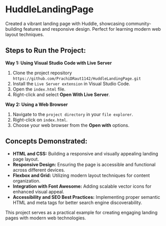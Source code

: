 # HuddleLandingPage
Created a vibrant landing page with Huddle, showcasing community-building features and responsive design. Perfect for learning modern web layout techniques.
## Steps to Run the Project:

**Way 1: Using Visual Studio Code with Live Server**
1. Clone the project repository `https://github.com/PrachiDRaut1142/HuddleLandingPage.git` 
2. Install the `Live Server extension` in Visual Studio Code.
3. Open the `index.html` file.
4. Right-click and select **Open With Live Server**.

**Way 2: Using a Web Browser**
1. Navigate to the `project directory` in your `file explorer`.
2. Right-click on `index.html`.
3. Choose your web browser from the **Open with** options.

## Concepts Demonstrated:

- **HTML and CSS:** Building a responsive and visually appealing landing page layout.
- **Responsive Design:** Ensuring the page is accessible and functional across different devices.
- **Flexbox and Grid:** Utilizing modern layout techniques for content organization.
- **Integration with Font Awesome:** Adding scalable vector icons for enhanced visual appeal.
- **Accessibility and SEO Best Practices:** Implementing proper semantic HTML and meta tags for better search engine discoverability.

This project serves as a practical example for creating engaging landing pages with modern web technologies.
